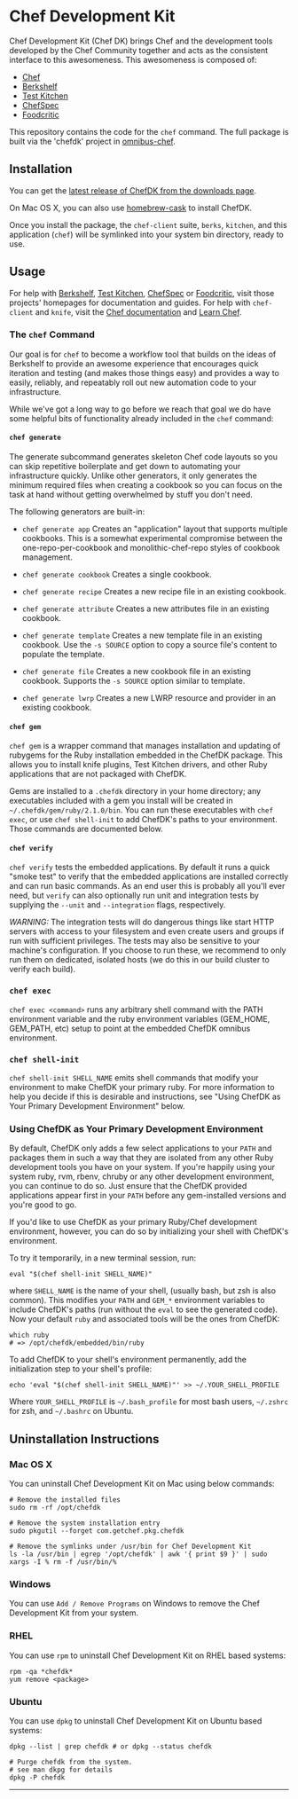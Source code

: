 # Chef Development Kit

Chef Development Kit (Chef DK) brings Chef and the development tools developed by the Chef Community together and acts as the consistent interface to this awesomeness. This awesomeness is composed of:

* [Chef][]
* [Berkshelf][]
* [Test Kitchen][]
* [ChefSpec][]
* [Foodcritic][]

This repository contains the code for the `chef` command. The full
package is built via the 'chefdk' project in
[omnibus-chef](https://github.com/opscode/omnibus-chef).

## Installation

You can get the [latest release of ChefDK from the downloads page][ChefDK].

On Mac OS X, you can also use [homebrew-cask](http://caskroom.io)
to install ChefDK.

Once you install the package, the `chef-client` suite, `berks`,
`kitchen`, and this application (`chef`) will be symlinked into your
system bin directory, ready to use.

## Usage

For help with [Berkshelf][], [Test Kitchen][], [ChefSpec][] or [Foodcritic][],
visit those projects' homepages for documentation and guides. For help with
`chef-client` and `knife`, visit the [Chef documentation][]
and [Learn Chef][].

### The `chef` Command

Our goal is for `chef` to become a workflow tool that builds on the
ideas of Berkshelf to provide an awesome experience that encourages
quick iteration and testing (and makes those things easy) and provides a
way to easily, reliably, and repeatably roll out new automation code to
your infrastructure.

While we've got a long way to go before we reach that goal we do have
some helpful bits of functionality already included in the `chef`
command:

#### `chef generate`
The generate subcommand generates skeleton Chef code
layouts so you can skip repetitive boilerplate and get down to
automating your infrastructure quickly. Unlike other generators, it only
generates the minimum required files when creating a cookbook so you can
focus on the task at hand without getting overwhelmed by stuff you don't
need.

The following generators are built-in:

* `chef generate app` Creates an "application" layout that supports
multiple cookbooks. This is a somewhat experimental compromise between
the one-repo-per-cookbook and monolithic-chef-repo styles of cookbook
management.

* `chef generate cookbook` Creates a single cookbook.
* `chef generate recipe` Creates a new recipe file in an existing
cookbook.
* `chef generate attribute` Creates a new attributes file in an existing
cookbook.
* `chef generate template` Creates a new template file in an existing
cookbook. Use the `-s SOURCE` option to copy a source file's content to
populate the template.
* `chef generate file` Creates a new cookbook file in an existing
cookbook. Supports the `-s SOURCE` option similar to template.
* `chef generate lwrp` Creates a new LWRP resource and provider in an
existing cookbook.

#### `chef gem`
`chef gem` is a wrapper command that manages installation and updating
of rubygems for the Ruby installation embedded in the ChefDK package.
This allows you to install knife plugins, Test Kitchen drivers, and
other Ruby applications that are not packaged with ChefDK.

Gems are installed to a `.chefdk` directory in your home directory; any
executables included with a gem you install will be created in
`~/.chefdk/gem/ruby/2.1.0/bin`. You can run these executables with
`chef exec`, or use `chef shell-init` to add ChefDK's paths to your
environment. Those commands are documented below.

#### `chef verify`
`chef verify` tests the embedded applications. By default it runs a
quick "smoke test" to verify that the embedded applications are
installed correctly and can run basic commands. As an end user this is
probably all you'll ever need, but `verify` can also optionally run unit
and integration tests by supplying the `--unit` and `--integration`
flags, respectively.

*WARNING:* The integration tests will do dangerous things like start
HTTP servers with access to your filesystem and even create users and
groups if run with sufficient privileges. The tests may also be
sensitive to your machine's configuration. If you choose to run these,
we recommend to only run them on dedicated, isolated hosts (we do this
in our build cluster to verify each build).

### `chef exec`
`chef exec <command>` runs any arbitrary shell command with the PATH
environment variable and the ruby environment variables (GEM_HOME,
GEM_PATH, etc) setup to point at the embedded ChefDK omnibus environment.

### `chef shell-init`
`chef shell-init SHELL_NAME` emits shell commands that modify your
environment to make ChefDK your primary ruby. For more information to
help you decide if this is desirable and instructions, see "Using ChefDK
as Your Primary Development Environment" below.

### Using ChefDK as Your Primary Development Environment

By default, ChefDK only adds a few select applications to your `PATH`
and packages them in such a way that they are isolated from any other
Ruby development tools you have on your system. If you're happily using
your system ruby, rvm, rbenv, chruby or any other development
environment, you can continue to do so. Just ensure that the ChefDK
provided applications appear first in your `PATH` before any
gem-installed versions and you're good to go.

If you'd like to use ChefDK as your primary Ruby/Chef development
environment, however, you can do so by initializing your shell with
ChefDK's environment.

To try it temporarily, in a new terminal session, run:

    eval "$(chef shell-init SHELL_NAME)"

where `SHELL_NAME` is the name of your shell, (usually bash, but zsh is
also common). This modifies your `PATH` and `GEM_*` environment
variables to include ChefDK's paths (run without the `eval` to see the
generated code). Now your default `ruby` and associated tools will be
the ones from ChefDK:

    which ruby
    # => /opt/chefdk/embedded/bin/ruby

To add ChefDK to your shell's environment permanently, add the
initialization step to your shell's profile:

    echo 'eval "$(chef shell-init SHELL_NAME)"' >> ~/.YOUR_SHELL_PROFILE

Where `YOUR_SHELL_PROFILE` is `~/.bash_profile` for most bash users,
`~/.zshrc` for zsh, and `~/.bashrc` on Ubuntu.

## Uninstallation Instructions

### Mac OS X

You can uninstall Chef Development Kit on Mac using below commands:

```
# Remove the installed files
sudo rm -rf /opt/chefdk

# Remove the system installation entry
sudo pkgutil --forget com.getchef.pkg.chefdk

# Remove the symlinks under /usr/bin for Chef Development Kit
ls -la /usr/bin | egrep '/opt/chefdk' | awk '{ print $9 }' | sudo xargs -I % rm -f /usr/bin/%

```

### Windows

You can use `Add / Remove Programs` on Windows to remove the Chef Development
Kit from your system.

### RHEL

You can use `rpm` to uninstall Chef Development Kit on RHEL based systems:

```
rpm -qa *chefdk*
yum remove <package>
```

### Ubuntu

You can use `dpkg` to uninstall Chef Development Kit on Ubuntu based systems:

```
dpkg --list | grep chefdk # or dpkg --status chefdk

# Purge chefdk from the system.
# see man dkpg for details
dpkg -P chefdk
```
- - -

[Berkshelf]: http://berkshelf.com "Berkshelf"
[Chef]: https://www.getchef.com "Chef"
[ChefDK]: https://www.getchef.com/downloads/chef-dk "Chef Development Kit"
[Chef Documentation]: http://docs.opscode.com "Chef Documentation"
[ChefSpec]: http://chefspec.org "ChefSpec"
[Foodcritic]: http://foodcritic.io "Foodcritic"
[Learn Chef]: http://learn.getchef.com "Learn Chef"
[Test Kitchen]: http://kitchen.ci "Test Kitchen"
